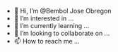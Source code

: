 - 👋 Hi, I’m @Bembol Jose Obregon
- 👀 I’m interested in ...
- 🌱 I’m currently learning ...
- 💞️ I’m looking to collaborate on ...
- 📫 How to reach me ...

<!---
bo185030/Bembol Jose Obregon is a ✨ special ✨ repository because its `README.md` (this file) appears on your GitHub profile.
You can click the Preview link to take a look at your changes.
--->
